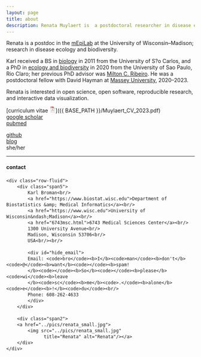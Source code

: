```yaml
---
layout: page
title: about
description: Renata Muylaert is  a postdoctoral researcher in disease ecology 
---
```


Renata is a postdoc in the
[mEpiLab](https://www.biostat.wisc.edu)
at the University of Wisconsin&ndash;Madison;
research in disease ecology and biodiversity.

Karl received a BS in [biology](https://uwm.edu/math)
in 2011 from the
University of S?o Carlos, and a
PhD in [ecology and biodiversity]( ) in 2020 from the
University of Sao Paulo, Rio Claro; her previous PhD advisor was
[Milton C. Ribeiro](  ).
He was a postdoctoral fellow with David Hayman at 
[Massey University](  ),
2020&ndash;2023. 

Renata is interested in open science, open software,
reproducible research, and interactive data visualization.

[curriculum vitae ![CV as pdf](icons16/pdf-icon.png)]({{ BASE_PATH }}/Muylaert_CV_2023.pdf)<br/>
[google scholar](https://scholar.google.com/citations?hl=en&user=psh9sXwAAAAJ&view_op=list_works&sortby=pubdate)<br/>
[pubmed](https://pubmed.ncbi.nlm.nih.gov/?term=broman+kw)<br/>
<!-- [impactstory](https://impactstory.org/u/0000-0002-4914-6671)<br/> -->
[github](https://github.com/renatamuy)<br/>
[blog]() <br/>
she/her

---

<div class="container">
<h4><a name="contact"></a>contact</h4>

    <div class="row-fluid">
        <div class="span5">
            Karl Broman<br/>
            <a href="https://www.biostat.wisc.edu">Department of Biostatistics &amp; Medical Informatics</a><br/>
            <a href="https://www.wisc.edu">University of Wisconsin&ndash;Madison</a><br/>
            <a href="6743msc.html">6743 Medical Sciences Center</a><br/>
            1300 University Avenue<br/>
            Madison, Wisconsin 53706<br/>
            USA<br/><br/>

            <div id="hide_email">
            Email: <code>bro</code><b>I</b><code>man</code><b>don't</b><code>@</code><b>want</b><code></code><b>spam!
            </b><code></code><b>So</b><code></code><b>please</b><code>wi</code><b>leave
            </b><code>sc</code><b>me</b><code>.</code><b>alone</b><code>e</code><b>!</b><code>du</code><br/>
            Phone: 608-262-4633
            </div>
        </div>

        <div class="span2">
        <a href="../pics/renata_small.jpg">
            <img src="../pics/renata_small.jpg"
                  title="Renata" alt="Renata"/></a>
        </div>
    </div>
</div>
